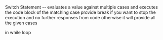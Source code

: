 Switch Statement -- evaluates a value against multiple cases and executes the code block of the matching case
provide break if you want to stop the execution and no further responses from code otherwise it will provide all the given cases 


in while loop 
